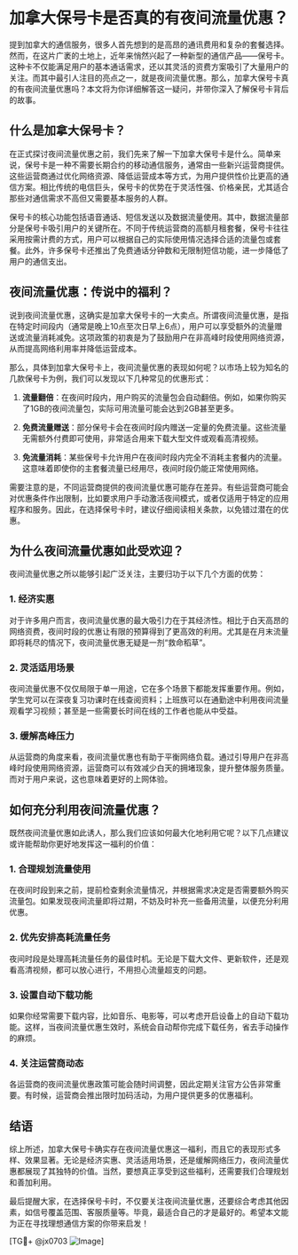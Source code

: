 # 加拿大保号卡是否真的有夜间流量优惠？

提到加拿大的通信服务，很多人首先想到的是高昂的通讯费用和复杂的套餐选择。然而，在这片广袤的土地上，近年来悄然兴起了一种新型的通信产品——保号卡。这种卡不仅能满足用户的基本通话需求，还以其灵活的资费方案吸引了大量用户的关注。而其中最引人注目的亮点之一，就是夜间流量优惠。那么，加拿大保号卡真的有夜间流量优惠吗？本文将为你详细解答这一疑问，并带你深入了解保号卡背后的故事。

## 什么是加拿大保号卡？

在正式探讨夜间流量优惠之前，我们先来了解一下加拿大保号卡是什么。简单来说，保号卡是一种不需要长期合约的移动通信服务，通常由一些新兴运营商提供。这些运营商通过优化网络资源、降低运营成本等方式，为用户提供性价比更高的通信方案。相比传统的电信巨头，保号卡的优势在于灵活性强、价格亲民，尤其适合那些对通信需求不高但又需要基本服务的人群。

保号卡的核心功能包括语音通话、短信发送以及数据流量使用。其中，数据流量部分是保号卡吸引用户的关键所在。不同于传统运营商的高额月租套餐，保号卡往往采用按需计费的方式，用户可以根据自己的实际使用情况选择合适的流量包或套餐。此外，许多保号卡还推出了免费通话分钟数和无限制短信功能，进一步降低了用户的通信支出。

## 夜间流量优惠：传说中的福利？

说到夜间流量优惠，这确实是加拿大保号卡的一大卖点。所谓夜间流量优惠，是指在特定时间段内（通常是晚上10点至次日早上6点），用户可以享受额外的流量赠送或流量消耗减免。这项政策的初衷是为了鼓励用户在非高峰时段使用网络资源，从而提高网络利用率并降低运营成本。

那么，具体到加拿大保号卡上，夜间流量优惠的表现如何呢？以市场上较为知名的几款保号卡为例，我们可以发现以下几种常见的优惠形式：

1. **流量翻倍**：在夜间时段内，用户购买的流量包会自动翻倍。例如，如果你购买了1GB的夜间流量包，实际可用流量可能会达到2GB甚至更多。
   
2. **免费流量赠送**：部分保号卡会在夜间时段内赠送一定量的免费流量。这些流量无需额外付费即可使用，非常适合用来下载大型文件或观看高清视频。

3. **免流量消耗**：某些保号卡允许用户在夜间时段内完全不消耗主套餐内的流量。这意味着即使你的主套餐流量已经用尽，夜间时段仍能正常使用网络。

需要注意的是，不同运营商提供的夜间流量优惠可能存在差异。有些运营商可能会对优惠条件作出限制，比如要求用户手动激活夜间模式，或者仅适用于特定的应用程序和服务。因此，在选择保号卡时，建议仔细阅读相关条款，以免错过潜在的优惠。

## 为什么夜间流量优惠如此受欢迎？

夜间流量优惠之所以能够引起广泛关注，主要归功于以下几个方面的优势：

### 1. **经济实惠**
对于许多用户而言，夜间流量优惠的最大吸引力在于其经济性。相比于白天高昂的网络资费，夜间时段的优惠让有限的预算得到了更高效的利用。尤其是在月末流量即将耗尽的情况下，夜间流量优惠无疑是一剂“救命稻草”。

### 2. **灵活适用场景**
夜间流量优惠不仅仅局限于单一用途，它在多个场景下都能发挥重要作用。例如，学生党可以在深夜复习功课时在线查阅资料；上班族可以在通勤途中利用夜间流量观看学习视频；甚至是一些需要长时间在线的工作者也能从中受益。

### 3. **缓解高峰压力**
从运营商的角度来看，夜间流量优惠也有助于平衡网络负载。通过引导用户在非高峰时段使用网络资源，运营商可以有效减少白天的拥堵现象，提升整体服务质量。而对于用户来说，这也意味着更好的上网体验。

## 如何充分利用夜间流量优惠？

既然夜间流量优惠如此诱人，那么我们应该如何最大化地利用它呢？以下几点建议或许能帮助你更好地发挥这一福利的价值：

### 1. **合理规划流量使用**
在夜间时段到来之前，提前检查剩余流量情况，并根据需求决定是否需要额外购买流量包。如果发现夜间流量即将过期，不妨及时补充一些备用流量，以便充分利用优惠。

### 2. **优先安排高耗流量任务**
夜间时段是处理高耗流量任务的最佳时机。无论是下载大文件、更新软件，还是观看高清视频，都可以放心进行，不用担心流量超支的问题。

### 3. **设置自动下载功能**
如果你经常需要下载内容，比如音乐、电影等，可以考虑开启设备上的自动下载功能。这样，当夜间流量优惠生效时，系统会自动帮你完成下载任务，省去手动操作的麻烦。

### 4. **关注运营商动态**
各运营商的夜间流量优惠政策可能会随时间调整，因此定期关注官方公告非常重要。有时候，运营商会推出限时加码活动，为用户提供更多的优惠福利。

## 结语

综上所述，加拿大保号卡确实存在夜间流量优惠这一福利，而且它的表现形式多样、效果显著。无论是经济实惠、灵活适用场景，还是缓解网络压力，夜间流量优惠都展现了其独特的价值。当然，要想真正享受到这些福利，还需要我们合理规划和善加利用。

最后提醒大家，在选择保号卡时，不仅要关注夜间流量优惠，还要综合考虑其他因素，如信号覆盖范围、客服质量等。毕竟，最适合自己的才是最好的。希望本文能为正在寻找理想通信方案的你带来启发！

[TG💪+ @jx0703 ![Image](https://github.com/user-attachments/assets/dbca1d08-cadb-493c-b0ec-ad6f7a83f270)]